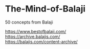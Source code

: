 # The-Mind-of-Balaji
50 concepts from Balaji

https://www.bestofbalaji.com/ <br>
https://archive.balajis.com/ <br>
https://balajis.com/content-archive/
